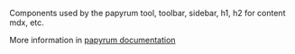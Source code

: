 Components used by the papyrum tool, toolbar, sidebar, h1, h2 for content mdx, etc.

More information in [papyrum documentation](https://papyrum.site/)